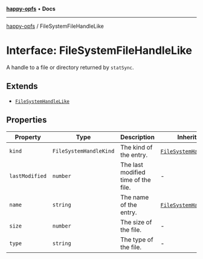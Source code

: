 [**happy-opfs**](../README.md) • **Docs**

***

[happy-opfs](../README.md) / FileSystemFileHandleLike

# Interface: FileSystemFileHandleLike

A handle to a file or directory returned by `statSync`.

## Extends

- [`FileSystemHandleLike`](FileSystemHandleLike.md)

## Properties

| Property | Type | Description | Inherited from | Defined in |
| ------ | ------ | ------ | ------ | ------ |
| `kind` | `FileSystemHandleKind` | The kind of the entry. | [`FileSystemHandleLike`](FileSystemHandleLike.md).`kind` | [fs/defines.ts:135](https://github.com/JiangJie/happy-opfs/blob/a4847fb43bf2d37df760679e172324cb91fbf2ca/src/fs/defines.ts#L135) |
| `lastModified` | `number` | The last modified time of the file. | - | [fs/defines.ts:152](https://github.com/JiangJie/happy-opfs/blob/a4847fb43bf2d37df760679e172324cb91fbf2ca/src/fs/defines.ts#L152) |
| `name` | `string` | The name of the entry. | [`FileSystemHandleLike`](FileSystemHandleLike.md).`name` | [fs/defines.ts:130](https://github.com/JiangJie/happy-opfs/blob/a4847fb43bf2d37df760679e172324cb91fbf2ca/src/fs/defines.ts#L130) |
| `size` | `number` | The size of the file. | - | [fs/defines.ts:147](https://github.com/JiangJie/happy-opfs/blob/a4847fb43bf2d37df760679e172324cb91fbf2ca/src/fs/defines.ts#L147) |
| `type` | `string` | The type of the file. | - | [fs/defines.ts:142](https://github.com/JiangJie/happy-opfs/blob/a4847fb43bf2d37df760679e172324cb91fbf2ca/src/fs/defines.ts#L142) |
